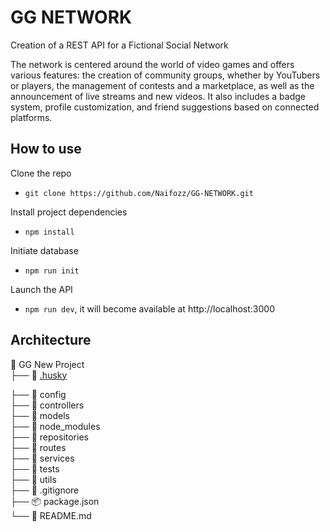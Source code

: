 # GG NETWORK

Creation of a REST API for a Fictional Social Network

The network is centered around the world of video games and offers various features: the creation of community groups, whether by YouTubers or players, the management of contests and a marketplace, as well as the announcement of live streams and new videos. It also includes a badge system, profile customization, and friend suggestions based on connected platforms.

## How to use

Clone the repo

- `git clone https://github.com/Naifozz/GG-NETWORK.git`

Install project dependencies

- `npm install`

Initiate database

- `npm run init`

Launch the API

- `npm run dev`, it will become available at http://localhost:3000

## Architecture

📂 GG New Project  
├── 📂 [.husky](./.husky)

├── 📂 config  
├── 📂 controllers  
├── 📂 models  
├── 📂 node_modules  
├── 📂 repositories  
├── 📂 routes  
├── 📂 services  
├── 📂 tests  
├── 📂 utils  
├── 📄 .gitignore  
├── 📦 package.json  
└── 📖 README.md

